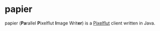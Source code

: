 papier
======

papier (**Pa**rallel **P**ixelflut **I**mage Writ**er**)
is a [Pixelflut](https://cccgoe.de/wiki/Pixelflut) client written in Java.
